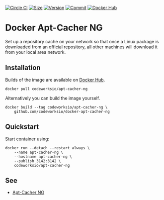 [![Circle CI](https://circleci.com/gh/codeworksio/docker-apt-cacher-ng.svg?style=shield "CircleCI")](https://circleci.com/gh/codeworksio/docker-apt-cacher-ng)&nbsp;[![Size](https://images.microbadger.com/badges/image/codeworksio/apt-cacher-ng.svg)](http://microbadger.com/images/codeworksio/apt-cacher-ng)&nbsp;[![Version](https://images.microbadger.com/badges/version/codeworksio/apt-cacher-ng.svg)](http://microbadger.com/images/codeworksio/apt-cacher-ng)&nbsp;[![Commit](https://images.microbadger.com/badges/commit/codeworksio/apt-cacher-ng.svg)](http://microbadger.com/images/codeworksio/apt-cacher-ng)&nbsp;[![Docker Hub](https://img.shields.io/docker/pulls/codeworksio/apt-cacher-ng.svg)](https://hub.docker.com/r/codeworksio/apt-cacher-ng/)

Docker Apt-Cacher NG
====================

Set up a repository cache on your network so that once a Linux package is downloaded from an official repository, all other machines will download it from your local area network.

Installation
------------

Builds of the image are available on [Docker Hub](https://hub.docker.com/r/codeworksio/apt-cacher-ng/).

    docker pull codeworksio/apt-cacher-ng

Alternatively you can build the image yourself.

    docker build --tag codeworksio/apt-cacher-ng \
        github.com/codeworksio/docker-apt-cacher-ng

Quickstart
----------

Start container using:

    docker run --detach --restart always \
        --name apt-cacher-ng \
        --hostname apt-cacher-ng \
        --publish 3142:3142 \
        codeworksio/apt-cacher-ng

See
---

- [Apt-Cacher NG](https://www.unix-ag.uni-kl.de/~bloch/acng/)
